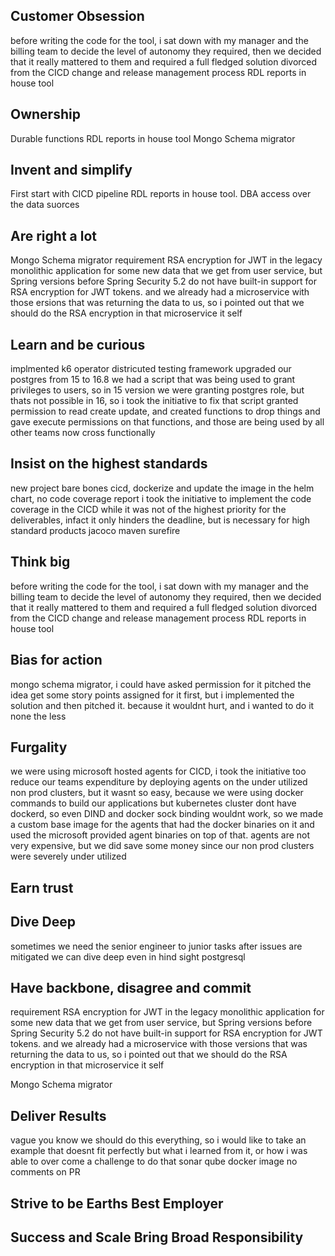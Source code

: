 ## Customer Obsession
before writing the code for the tool, i sat down with my manager and the billing team to decide the level of autonomy they required, then we decided that it really mattered to them and required a full fledged solution divorced from the CICD change and release management process
RDL reports in house tool
## Ownership
Durable functions
RDL reports in house tool
Mongo Schema migrator
## Invent and simplify
First start with CICD pipeline RDL reports in house tool. DBA access over the data suorces
## Are right a lot
Mongo Schema migrator
requirement RSA encryption for JWT in the legacy monolithic application for some new data that we get from user service, but Spring versions before Spring Security 5.2 do not have built-in support for RSA encryption for JWT tokens. and we already had a microservice with those ersions that was returning the data to us, so i pointed out that we should do the RSA encryption in that microservice it self
## Learn and be curious
implmented k6 operator districuted testing framework
upgraded our postgres from 15 to 16.8 
we had a script that was being used to grant privileges to users, so in 15 version we were granting postgres role, but thats not possible in 16, so i took the initiative to fix that script granted permission to read create update, and created functions to drop things and gave execute permissions on that functions, and those are being used by all other teams now cross functionally
## Insist on the highest standards
new project bare bones cicd, dockerize and update the image in the helm chart, no code coverage report
i took the initiative to implement the code coverage in the CICD while it was not of the highest priority for the deliverables, infact it only hinders the deadline, but is necessary for high standard products
jacoco maven surefire
## Think big
before writing the code for the tool, i sat down with my manager and the billing team to decide the level of autonomy they required, then we decided that it really mattered to them and required a full fledged solution divorced from the CICD change and release management process
RDL reports in house tool
## Bias for action
mongo schema migrator, i could have asked permission for it pitched the idea get some story points assigned for it first, but i implemented the solution and then pitched it. because it wouldnt hurt, and i wanted to do it none the less
## Furgality
we were using microsoft hosted agents for CICD, i took the initiative too reduce our teams expenditure by deploying agents on the under utilized non prod clusters, but it wasnt so easy, because we were using docker commands to build our applications but kubernetes cluster dont have dockerd, so even DIND and docker sock binding wouldnt work, so we made a custom base image for the agents that had the docker binaries on it and used the microsoft provided agent binaries on top of that. agents are not very expensive, but we did save some money since our non prod clusters were severely under utilized 
## Earn trust
## Dive Deep
sometimes we need the senior engineer to junior tasks
after issues are mitigated we can dive deep even in hind sight
postgresql
## Have backbone, disagree and commit
requirement RSA encryption for JWT in the legacy monolithic application for some new data that we get from user service, but Spring versions before Spring Security 5.2 do not have built-in support for RSA encryption for JWT tokens. and we already had a microservice with those versions that was returning the data to us, so i pointed out that we should do the RSA encryption in that microservice it self

Mongo Schema migrator    
## Deliver Results
vague you know we should do this everything, so i would like to take an example that doesnt fit perfectly but what i learned from it, or how i was able to over come a challenge to do that
sonar qube docker image no comments on PR
## Strive to be Earths Best Employer
## Success and Scale Bring Broad Responsibility